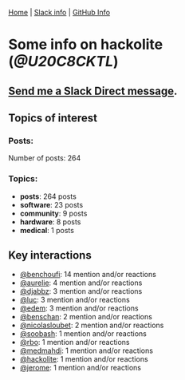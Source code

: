 [Home](https://kelu124.github.io/echommunity/) | [Slack info](https://kelu124.github.io/echommunity/) | [GitHub Info](https://kelu124.github.io/echommunity/github.html)

# Some info on __hackolite__ (_@U20C8CKTL_)


## [Send me a Slack Direct message](https://echopen.slack.com/messages/@hackolite/).

## Topics of interest

### Posts: 

Number of posts: 264

### Topics:

* __posts__: 264 posts
* __software__: 23 posts
* __community__: 9 posts
* __hardware__: 8 posts
* __medical__: 1 posts

## Key interactions 

* [@benchoufi](./U0B47KC3S.md): 14 mention and/or reactions
* [@aurelie](./U37GZRZU6.md): 4 mention and/or reactions
* [@djabbz](./U2PFHNN3C.md): 3 mention and/or reactions
* [@luc](./U0AAL4W13.md): 3 mention and/or reactions
* [@edem](./U34N7NQNR.md): 3 mention and/or reactions
* [@benschan](./U1PKXQVDW.md): 2 mention and/or reactions
* [@nicolasloubet](./U04H8570R.md): 2 mention and/or reactions
* [@soobash](./U1PAGSKGU.md): 1 mention and/or reactions
* [@rbo](./U38HVMZ6K.md): 1 mention and/or reactions
* [@medmahdi](./U36QEPF51.md): 1 mention and/or reactions
* [@hackolite](./U20C8CKTL.md): 1 mention and/or reactions
* [@jerome](./U07UEJC2H.md): 1 mention and/or reactions
